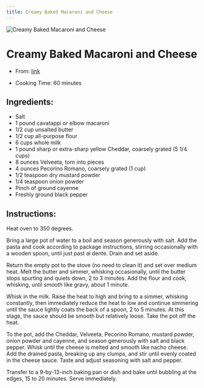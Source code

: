 ```yaml
---
title: Creamy Baked Macaroni and Cheese
---
```


![Creamy Baked Macaroni and Cheese](https://static01.nyt.com/images/2021/11/10/dining/04MACREX/merlin_196956333_02cc2407-e7c1-469c-880f-6d022f97593c-articleLarge.jpg)

# Creamy Baked Macaroni and Cheese

- From: [link](https://cooking.nytimes.com/recipes/1022733-creamy-baked-macaroni-and-cheese)

- Cooking Time: 60 minutes

## Ingredients:

- Salt
- 1 pound cavatappi or elbow macaroni
- 1/2 cup unsalted butter
- 1/2 cup all-purpose flour
- 6 cups whole milk
- 1 pound sharp or extra-sharp yellow Cheddar, coarsely grated (5 1/4 cups)
- 8 ounces Velveeta, torn into pieces
- 4 ounces Pecorino Romano, coarsely grated (1 cup)
- 1/2 teaspoon dry mustard powder
- 1/4 teaspoon onion powder
- Pinch of ground cayenne
- Freshly ground black pepper

## Instructions:

Heat oven to 350 degrees.

Bring a large pot of water to a boil and season generously with salt. Add the pasta and cook according to package instructions, stirring occasionally with a wooden spoon, until just past al dente. Drain and set aside.

Return the empty pot to the stove (no need to clean it) and set over medium heat. Melt the butter and simmer, whisking occasionally, until the butter stops spurting and quiets down, 2 to 3 minutes. Add the flour and cook, whisking, until smooth like gravy, about 1 minute.

Whisk in the milk. Raise the heat to high and bring to a simmer, whisking constantly, then immediately reduce the heat to low and continue simmering until the sauce lightly coats the back of a spoon, 2 to 5 minutes. At this stage, the sauce should be smooth but relatively loose. Take the pot off the heat.

To the pot, add the Cheddar, Velveeta, Pecorino Romano, mustard powder, onion powder and cayenne, and season generously with salt and black pepper. Whisk until the cheese is melted and smooth like nacho cheese. Add the drained pasta, breaking up any clumps, and stir until evenly coated in the cheese sauce. Taste and adjust seasoning with salt and pepper.

Transfer to a 9-by-13-inch baking pan or dish and bake until bubbling at the edges, 15 to 20 minutes. Serve immediately.
